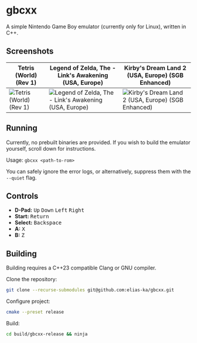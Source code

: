 # gbcxx

A simple Nintendo Game Boy emulator (currently only for Linux), written in C++.

## Screenshots
| Tetris (World) (Rev 1) | Legend of Zelda, The - Link's Awakening (USA, Europe) | Kirby's Dream Land 2 (USA, Europe) (SGB Enhanced) |
|---|---|---|
| ![ Tetris (World) (Rev 1) ]( https://github.com/user-attachments/assets/88607530-b1b7-46fd-bac3-5641f7ccea61 ) | ![ Legend of Zelda, The - Link's Awakening (USA, Europe) ]( https://github.com/user-attachments/assets/7c48d0cc-8b74-4b4e-a082-1116b0498473 ) | ![ Kirby's Dream Land 2 (USA, Europe) (SGB Enhanced) ]( https://github.com/user-attachments/assets/540cfcc1-e239-4284-962f-5244e6947b11 ) |

## Running
Currently, no prebuilt binaries are provided. If you wish to build the emulator yourself, scroll down for instructions.

Usage:
``gbcxx <path-to-rom>``

You can safely ignore the error logs, or alternatively, suppress them with the `--quiet` flag.

## Controls
- **D-Pad:** <kbd>Up</kbd> <kbd>Down</kbd> <kbd>Left</kbd> <kbd>Right</kbd>
- **Start:** <kbd>Return</kbd>
- **Select:** <kbd>Backspace</kbd>
- **A:** <kbd>X</kbd>
- **B:** <kbd>Z</kbd>


## Building
Building requires a C++23 compatible Clang or GNU compiler.

Clone the repository:
```bash
git clone --recurse-submodules git@github.com:elias-ka/gbcxx.git
```

Configure project:
```bash
cmake --preset release
```

Build:
```bash
cd build/gbcxx-release && ninja
```
